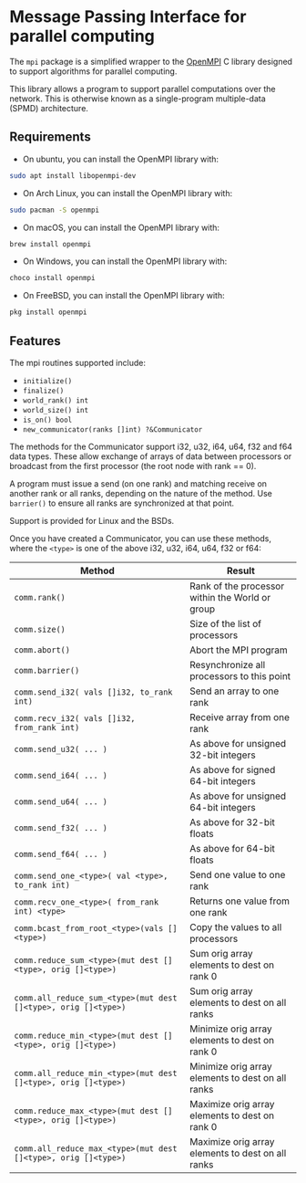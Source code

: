 # Message Passing Interface for parallel computing

The `mpi` package is a simplified wrapper to the [OpenMPI](https://www.open-mpi.org) C library designed
to support algorithms for parallel computing.

This library allows a program to support parallel computations over the network.
This is otherwise known as a single-program multiple-data (SPMD) architecture.

## Requirements

- On ubuntu, you can install the OpenMPI library with:

```bash
sudo apt install libopenmpi-dev
```

- On Arch Linux, you can install the OpenMPI library with:

```bash
sudo pacman -S openmpi
```

- On macOS, you can install the OpenMPI library with:

```bash
brew install openmpi
```

- On Windows, you can install the OpenMPI library with:

```bash
choco install openmpi
```

- On FreeBSD, you can install the OpenMPI library with:

```bash
pkg install openmpi
```

## Features

The mpi routines supported include:

- `initialize()`
- `finalize()`
- `world_rank() int`
- `world_size() int`
- `is_on() bool`
- `new_communicator(ranks []int) ?&Communicator`

The methods for the Communicator support i32, u32, i64, u64, f32 and f64
data types. These allow exchange of arrays of data between processors
or broadcast from the first processor (the root node with rank == 0).

A program must issue a send (on one rank) and matching receive on another
rank or all ranks, depending on the nature of the method. Use `barrier()`
to ensure all ranks are synchronized at that point.

Support is provided for Linux and the BSDs.

Once you have created a Communicator, you can use these methods,
where the `<type>` is one of the above i32, u32, i64, u64, f32 or f64:

| Method                                                         | Result                                            |
| -------------------------------------------------------------- | ------------------------------------------------- |
| `comm.rank()`                                                  | Rank of the processor within the World or group   |
| `comm.size()`                                                  | Size of the list of processors                    |
| `comm.abort()`                                                 | Abort the MPI program                             |
| `comm.barrier()`                                               | Resynchronize all processors to this point        |
| `comm.send_i32( vals []i32, to_rank int)`                      | Send an array to one rank                         |
| `comm.recv_i32( vals []i32, from_rank int)`                    | Receive array from one rank                       |
| `comm.send_u32( ... )`                                         | As above for unsigned 32-bit integers             |
| `comm.send_i64( ... )`                                         | As above for signed 64-bit integers               |
| `comm.send_u64( ... )`                                         | As above for unsigned 64-bit integers             |
| `comm.send_f32( ... )`                                         | As above for 32-bit floats                        |
| `comm.send_f64( ... )`                                         | As above for 64-bit floats                        |
| `comm.send_one_<type>( val <type>, to_rank int)`               | Send one value to one rank                        |
| `comm.recv_one_<type>( from_rank int) <type>`                  | Returns one value from one rank                   |
| `comm.bcast_from_root_<type>(vals []<type>)`                   | Copy the values to all processors                 |
| `comm.reduce_sum_<type>(mut dest []<type>, orig []<type>)`     | Sum orig array elements to dest on rank 0         |
| `comm.all_reduce_sum_<type>(mut dest []<type>, orig []<type>)` | Sum orig array elements to dest on all ranks      |
| `comm.reduce_min_<type>(mut dest []<type>, orig []<type>)`     | Minimize orig array elements to dest on rank 0    |
| `comm.all_reduce_min_<type>(mut dest []<type>, orig []<type>)` | Minimize orig array elements to dest on all ranks |
| `comm.reduce_max_<type>(mut dest []<type>, orig []<type>)`     | Maximize orig array elements to dest on rank 0    |
| `comm.all_reduce_max_<type>(mut dest []<type>, orig []<type>)` | Maximize orig array elements to dest on all ranks |
